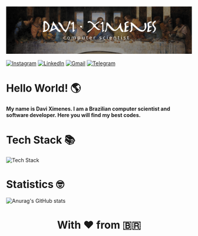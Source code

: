 ![Banner](img/banner.jpg)

<div style="margin-bottom: 1rem"> 
  
  [![Instagram](https://img.shields.io/badge/-Instagram-%23E4405F?style=for-the-badge&logo=instagram&logoColor=white)](https://www.instagram.com/davixmns/)
[![LinkedIn](https://img.shields.io/badge/-LinkedIn-%230077B5?style=for-the-badge&logo=linkedin&logoColor=white)](https://www.linkedin.com/in/davi-ximenes-93314a20b/)
[![Gmail](https://img.shields.io/badge/Gmail-D14836?style=for-the-badge&logo=gmail&logoColor=white)](mailto:davixmnsl@gmail.com)
[![Telegram](https://img.shields.io/badge/Telegram-2CA5E0?style=for-the-badge&logo=telegram&logoColor=white)](https://t.me/davixmns)

  
</div>

# Hello World! 🌎

**My name is Davi Ximenes. I am a Brazilian computer scientist and software developer. Here you will find my best codes.**

# Tech Stack 📚

![Tech Stack](https://skillicons.dev/icons?i=cpp,java,python,nodejs,javascript,html,css,tailwind,react,next,vite,sequelize,prisma,mysql,postgres,mongo,docker,bash,git,github,gitlab,vscode,postman,linux,arduino,figma,ps&perline=10)

# Statistics 🤓

![Anurag's GitHub stats](https://github-readme-stats.vercel.app/api?username=davixmns&show_icons=true&theme=ambient_gradient)

<div align="center">

# With ❤️ from 🇧🇷


</div>
